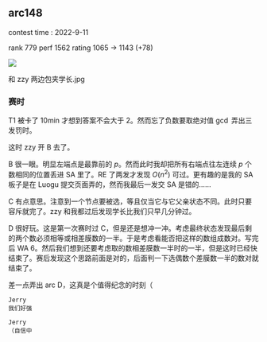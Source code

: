 ## arc148

contest time : 2022-9-11

rank 779 perf 1562   rating 1065 → 1143 (+78)

![](https://cdn.luogu.com.cn/upload/image_hosting/ggm9i3ui.png)

和 zzy 两边包夹学长.jpg

### 赛时

T1 被卡了 10min 才想到答案不会大于 $2$。然而忘了负数要取绝对值 $\gcd$ 弄出三发罚时。

这时 zzy 开 B 去了。

B 很一眼。明显左端点是最靠前的 $p$。然而此时我却把所有右端点往左连续 $p$ 个数相同的位置丢进 SA 里了。RE 了两发才发现 $O(n^2)$ 可过。更有趣的是我的 SA 板子是在 Luogu 提交页面弄的，然而我最后一发交 SA 是错的……

C 有点意思。注意到一个节点要被选，等且仅当它与它父亲状态不同。此时只要容斥就完了。zzy 和我都过后发现学长比我们只早几分钟过。

D 很好玩。这是第一次赛时过 C，但是还是想冲一冲。考虑最终状态发现最后剩的两个数必须相等或相差膜数的一半。于是考虑看能否把这样的数组成数对。写完后 WA 6。然后我们想到还要考虑取的数相差膜数一半时的一半，但是这时已经快结束了。赛后发现这个思路前面是对的，后面判一下选偶数个差膜数一半的数对就结束了。

差一点弄出 arc D，这真是个值得纪念的时刻（

```
Jerry
我们好强

Jerry
（自信中
```